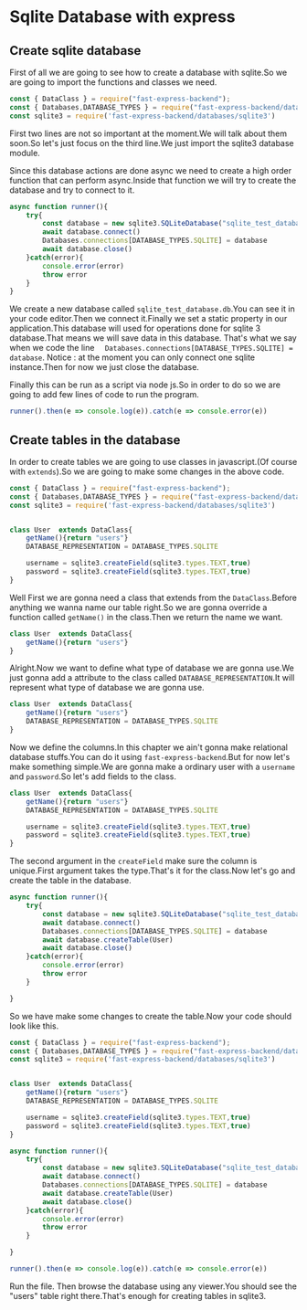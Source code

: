 # Sqlite Database with express


## Create sqlite database
First of all we are going to see how to create a database with sqlite.So we are going to import the functions and classes we need.

```javascript
const { DataClass } = require("fast-express-backend");
const { Databases,DATABASE_TYPES } = require("fast-express-backend/databases");
const sqlite3 = require('fast-express-backend/databases/sqlite3')
```

First two lines are not so important at the moment.We will talk about them soon.So let's just focus on the third line.We just import the sqlite3 database module.

Since this database actions are done async we need to create a high order function that can perform async.Inside that function we will try to create the database and try to connect to it.

```javascript
async function runner(){
    try{
        const database = new sqlite3.SQLiteDatabase("sqlite_test_database.db")
        await database.connect()
        Databases.connections[DATABASE_TYPES.SQLITE] = database
        await database.close()
    }catch(error){
        console.error(error)
        throw error
    }
}
```

We create a new database called `sqlite_test_database.db`.You can see it in your code editor.Then we connect it.Finally we set a static property in our application.This database will used for operations done for sqlite 3 database.That means we will save data in this database. That's what we say when we code the line `  Databases.connections[DATABASE_TYPES.SQLITE] = database`. Notice : at the moment you can only connect one sqlite instance.Then for now we just close the database.

Finally this can be run as a script via node js.So in order to do so we are going to add few lines of code to run the program.

```javascript
runner().then(e => console.log(e)).catch(e => console.error(e))
```


## Create tables in the database

In order to create tables we are going to use classes in javascript.(Of course with `extends`).So we are going to make some changes in the above code.

```javascript
const { DataClass } = require("fast-express-backend");
const { Databases,DATABASE_TYPES } = require("fast-express-backend/databases");
const sqlite3 = require('fast-express-backend/databases/sqlite3')


class User  extends DataClass{
    getName(){return "users"}
    DATABASE_REPRESENTATION = DATABASE_TYPES.SQLITE

    username = sqlite3.createField(sqlite3.types.TEXT,true)
    password = sqlite3.createField(sqlite3.types.TEXT,true)
}
```

Well First we are gonna need a class that extends from the `DataClass`.Before anything we wanna name our table right.So we are gonna override a function called `getName()` in the class.Then we return the name we want.

```javascript
class User  extends DataClass{
    getName(){return "users"}
}
```

Alright.Now we want to define what type of database we are gonna use.We just gonna add a attribute to the class called `DATABASE_REPRESENTATION`.It will represent what type of database we are gonna use.
```javascript
class User  extends DataClass{
    getName(){return "users"}
    DATABASE_REPRESENTATION = DATABASE_TYPES.SQLITE
}
```

Now we define the columns.In this chapter we ain't gonna make relational database stuffs.You can do it using `fast-express-backend`.But for now let's make something simple.We are gonna make a ordinary user with a `username` and `password`.So let's add fields to the class.

```javascript
class User  extends DataClass{
    getName(){return "users"}
    DATABASE_REPRESENTATION = DATABASE_TYPES.SQLITE

    username = sqlite3.createField(sqlite3.types.TEXT,true)
    password = sqlite3.createField(sqlite3.types.TEXT,true)
}
```

The second argument in the `createField` make sure the column is unique.First argument takes the type.That's it for the class.Now let's go and create the table in the database.

```javascript
async function runner(){
    try{
        const database = new sqlite3.SQLiteDatabase("sqlite_test_database.db")
        await database.connect()
        Databases.connections[DATABASE_TYPES.SQLITE] = database
        await database.createTable(User)
        await database.close()
    }catch(error){
        console.error(error)
        throw error
    }

}
```

So we have make some changes to create the table.Now your code should look like this.
```javascript
const { DataClass } = require("fast-express-backend");
const { Databases,DATABASE_TYPES } = require("fast-express-backend/databases");
const sqlite3 = require('fast-express-backend/databases/sqlite3')


class User  extends DataClass{
    getName(){return "users"}
    DATABASE_REPRESENTATION = DATABASE_TYPES.SQLITE

    username = sqlite3.createField(sqlite3.types.TEXT,true)
    password = sqlite3.createField(sqlite3.types.TEXT,true)
}

async function runner(){
    try{
        const database = new sqlite3.SQLiteDatabase("sqlite_test_database.db")
        await database.connect()
        Databases.connections[DATABASE_TYPES.SQLITE] = database
        await database.createTable(User)
        await database.close()
    }catch(error){
        console.error(error)
        throw error
    }

}

runner().then(e => console.log(e)).catch(e => console.error(e))
```

Run the file. Then browse the database using any viewer.You should see the "users" table right there.That's enough for creating tables in sqlite3.